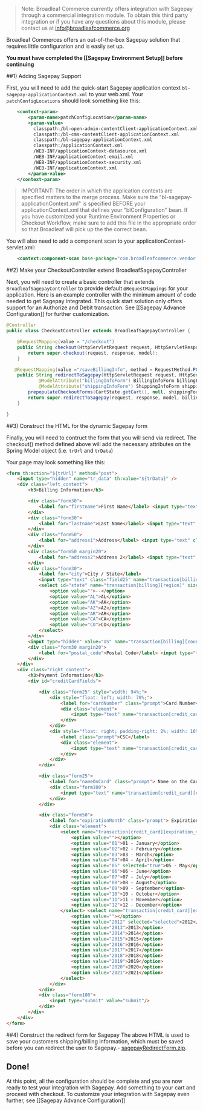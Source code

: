 > Note: Broadleaf Commerce currently offers integration with Sagepay through a commercial integration module. To obtain this third party integration or if you have any questions about this module, please contact us at info@broadleafcommerce.org

Broadleaf Commerces offers an out-of-the-box Sagepay solution that requires little configuration and is easily set up. 

**You must have completed the [[Sagepay Environment Setup]] before continuing**

##1) Adding Sagepay Support

First, you will need to add the quick-start Sagepay application context `bl-sagepay-applicationContext.xml` to your web.xml.
Your `patchConfigLocations` should look something like this:

```xml
	<context-param>
		<param-name>patchConfigLocation</param-name>
		<param-value>
          classpath:/bl-open-admin-contentClient-applicationContext.xml
          classpath:/bl-cms-contentClient-applicationContext.xml
          classpath:/bl-sagepay-applicationContext.xml
          classpath:/applicationContext.xml
          /WEB-INF/applicationContext-datasource.xml
          /WEB-INF/applicationContext-email.xml
          /WEB-INF/applicationContext-security.xml
          /WEB-INF/applicationContext.xml
        </param-value>
	</context-param>
```
> IMPORTANT: The order in which the application contexts are specified matters to the merge process. Make sure the "bl-sagepay-applicationContext.xml" is specified BEFORE your applicationContext.xml that defines your "blConfiguration" bean. If you have customized your Runtime Environment Properties or Checkout Workflow, make sure to add this file in the appropriate order so that Broadleaf will pick up the the correct bean.

You will also need to add a component scan to your applicationContext-servlet.xml:
```xml
	<context:component-scan base-package="com.broadleafcommerce.vendor.sagepay"/>
```


##2) Make your CheckoutController extend BroadleafSagepayController

Next, you will need to create a basic controller that extends `BroadleafSagepayController` to provide default `@RequestMappings` for your application.
Here is an example controller with the minimum amount of code needed to get Sagepay integrated. 
This quick start solution only offers support for an Authorize and Debit transaction. See [[Sagepay Advance Configuration]] for further customization.

```java
@Controller
public class CheckoutController extends BroadleafSagepayController {

    @RequestMapping(value = "/checkout")
    public String checkout(HttpServletRequest request, HttpServletResponse response, Model model) {
        return super.checkout(request, response, model);
    }

   @RequestMapping(value ="/saveBillingInfo", method = RequestMethod.POST) 
    public String redirectToSagepay(HttpServletRequest request, HttpServletResponse response, Model model,
            @ModelAttribute("billingInfoForm") BillingInfoForm billingForm,
            @ModelAttribute("shippingInfoForm") ShippingInfoForm shippingForm) throws PricingException {
        prepopulateCheckoutForms(CartState.getCart(), null, shippingForm, billingForm);
    	return super.redirectToSagepay(request, response, model, billingForm);
    }

}
```

##3) Construct the HTML for the dynamic Sagepay form

Finally, you will need to contruct the form that you will send via redirect. The checkout() method defined above will add the necessary attributes on the Spring Model object (i.e. `trUrl` and `trData`) 
  
Your page may look something like this:

```html
<form th:action="${trUrl}" method="post">
    <input type="hidden" name="tr_data" th:value="${trData}" />
    <div class="left_content">
    	<h3>Billing Information</h3>

		<div class="form30">
			<label for="firstname">First Name</label> <input type="text" class="field30" name="transaction[billing][first_name]" />
		</div>
		<div class="form30">
			<label for="lastname">Last Name</label> <input type="text" class="field30" name="transaction[billing][last_name]" />
		</div>	
		<div class="form50">
			<label for="address1">Address</label> <input type="text" class="field50" name="transaction[billing][street_address]" />
		</div>
		<div class="form50 margin20">
			<label for="address2">Address 2</label> <input type="text" class="field50" name="transaction[billing][extended_address]" />
		</div>
		<div class="form30">
			<label for="city">City / State</label>
			<input type="text" class="field25" name="transaction[billing][locality]" /> 
			<select id="state" name="transaction[billing][region]" size="1" style="width: 48px;" class=" ">
				<option value="">--</option>
				<option value="AL">AL</option>
				<option value="AK">AK</option>
				<option value="AZ">AZ</option>
				<option value="AR">AR</option>
				<option value="CA">CA</option>
				<option value="CO">CO</option>
			</select>
		</div>
		<input type="hidden" value="US" name="transaction[billing][country_code_alpha2]"/>
		<div class="form30 margin20">
			<label for="postal_code">Postal Code</label> <input type="text" class="field30" name="transaction[billing][postal_code]" />
		</div>
	</div>
	<div class="right_content">
		<h3>Payment Information</h3>
		<div id="creditCardFields">

			<div class="form25" style="width: 94%;">
				<div style="float: left; width: 70%;">
					<label for="cardNumber" class="prompt">Card Number</label>
					<div class="element">
						<input type="text" name="transaction[credit_card][number]" value="" id="cardNumber" class="field30" autocomplete="off" style="width: 100%" />
					</div>
				</div>
				<div style="float: right; padding-right: 2%; width: 16%">
					<label class="prompt">CSC</label>
					<div class="element">
						<input type="text" name="transaction[credit_card][cvv]" id="securityCode" class="field30" autocomplete="off" style="width: 100%" />
					</div>
				</div>
			</div>

			<div class="form25">
				<label for="nameOnCard" class="prompt"> Name on the Card </label>
				<div class="form100">
					<input type="text" name="transaction[credit_card][cardholder_name]" value="" id="nameOnCard" class="field30" />
				</div>
			</div>

			<div class="form50">
				<label for="expirationMonth" class="prompt"> Expiration Date </label>
				<div class="element">
					<select name="transaction[credit_card][expiration_month]" id="expirationMonth" class=" ">
						<option value=""></option>
						<option value="01">01 - January</option>
						<option value="02">02 - February</option>
						<option value="03">03 - March</option>
						<option value="04">04 - April</option>
						<option value="05" selected="true">05 - May</option>
						<option value="06">06 - June</option>
						<option value="07">07 - July</option>
						<option value="08">08 - August</option>
						<option value="09">09 - September</option>
						<option value="10">10 - October</option>
						<option value="11">11 - November</option>
						<option value="12">12 - December</option>
					</select> <select name="transaction[credit_card][expiration_year]" id="expirationYear" class=" ">
						<option value=""></option>
						<option value="2012" selected="selected">2012</option>
						<option value="2013">2013</option>
						<option value="2014">2014</option>
						<option value="2015">2015</option>
						<option value="2016">2016</option>
						<option value="2017">2017</option>
						<option value="2018">2018</option>
						<option value="2019">2019</option>
						<option value="2020">2020</option>
						<option value="2021">2021</option>
					</select>
				</div>
			</div>
			<div class="form100">
				<input type="submit" value="submit"/>
			</div>
		</div>
	</div>	
</form>
```
##4) Construct the redirect form for Sagepay
The above HTML is used to save your customers shipping/billing information, which must be saved before you can redirect the user to Sagepay.- [sagepayRedirectForm.zip](sourceFiles/sagepayRedirectForm.zip). 

## Done!
At this point, all the configuration should be complete and you are now ready to test your integration with Sagepay. Add something to your cart and proceed with checkout.
To customize your integration with Sagepay even further, see [[Sagepay Advance Configuration]] 